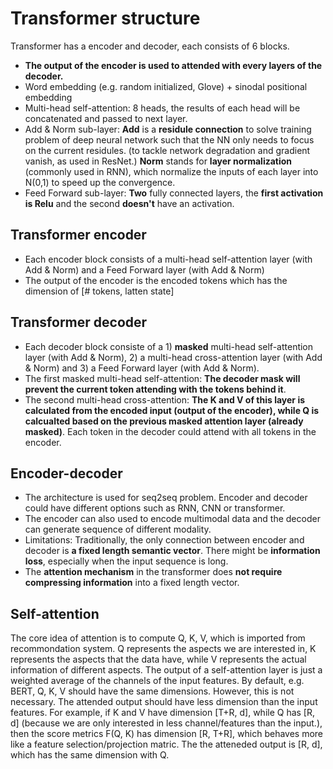 # Transformer structure
Transformer has a encoder and decoder, each consists of 6 blocks.
- **The output of the encoder is used to attended with every layers of the decoder.**  
- Word embedding (e.g. random initialized, Glove) + sinodal positional embedding
- Multi-head self-attention: 8 heads, the results of each head will be concatenated and passed to next layer.
- Add & Norm sub-layer: **Add** is a **residule connection** to solve training problem of deep neural network such that the NN only needs to focus on the current residules. (to tackle network degradation and gradient vanish, as used in ResNet.) **Norm** stands for **layer normalization** (commonly used in RNN), which normalize the inputs of each layer into N(0,1) to speed up the convergence.        
- Feed Forward sub-layer: **Two** fully connected layers, the **first activation is Relu** and the second **doesn't** have an activation.

## Transformer encoder
- Each encoder block consists of a multi-head self-attention layer (with Add & Norm) and a Feed Forward layer (with Add & Norm)
- The output of the encoder is the encoded tokens which has the dimension of [# tokens, latten state] 
## Transformer decoder
- Each decoder block consiste of a 1) **masked** multi-head self-attention layer (with Add & Norm), 2) a multi-head cross-attention layer (with Add & Norm) and 3) a Feed Forward layer (with Add & Norm).
- The first masked multi-head self-attention: **The decoder mask will prevent the current token attending with the tokens behind it**.  
- The second multi-head cross-attention: **The K and V of this layer is calculated from the encoded input (output of the encoder), while Q is calcualted based on the previous masked attention layer (already masked)**. Each token in the decoder could attend with all tokens in the encoder. 

## Encoder-decoder
- The architecture is used for seq2seq problem. Encoder and decoder could have different options such as RNN, CNN or transformer.
- The encoder can also used to encode multimodal data and the decoder can generate sequence of different modality.
- Limitations: Traditionally, the only connection between encoder and decoder is **a fixed length semantic vector**. There might be **information loss**, especially when the input sequence is long.
- The **attention mechanism** in the transformer does **not require compressing information** into a fixed length vector.

## Self-attention
The core idea of attention is to compute Q, K, V, which is imported from recommondation system. Q represents the aspects we are interested in, K represents the aspects that the data have, while V represents the actual information of different aspects. The output of a self-attention layer is just a weighted average of the channels of the input features. By default, e.g. BERT, Q, K, V should have the same dimensions. However, this is not necessary. The attended output should have less dimension than the input features. For example, if K and V have dimension [T+R, d], while Q has [R, d] (because we are only interested in less channel/features than the input.), then the score metrics F(Q, K) has dimension [R, T+R], which behaves more like a feature selection/projection matric. The the atteneded output is [R, d], which has the same dimension with Q.
